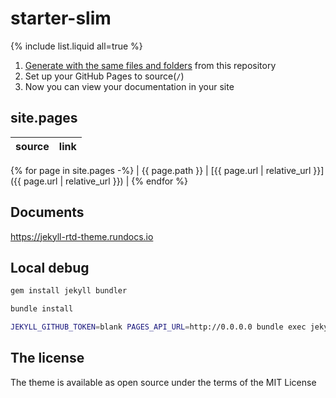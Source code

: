 # starter-slim

{% include list.liquid all=true %}

1. [Generate with the same files and folders](https://github.com/rundocs/starter-slim/generate) from this repository
2. Set up your GitHub Pages to source(`/`)
3. Now you can view your documentation in your site

## site.pages

<!-- prettier-ignore-start -->

| source          | link                                                           |
| --------------- | -------------------------------------------------------------- |
{% for page in site.pages -%}
| {{ page.path }} | [{{ page.url | relative_url }}]({{ page.url | relative_url }}) |
{% endfor %}

<!-- prettier-ignore-end -->

## Documents

https://jekyll-rtd-theme.rundocs.io

## Local debug

```sh
gem install jekyll bundler

bundle install

JEKYLL_GITHUB_TOKEN=blank PAGES_API_URL=http://0.0.0.0 bundle exec jekyll server --livereload
```

## The license

The theme is available as open source under the terms of the MIT License

